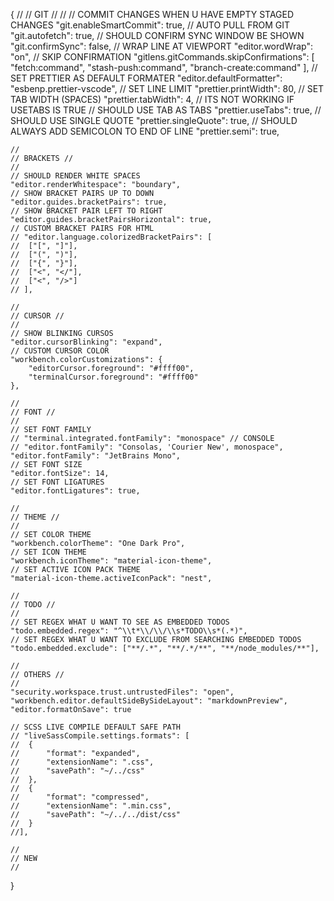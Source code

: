 {
//
// GIT //
//
// COMMIT CHANGES WHEN U HAVE EMPTY STAGED CHANGES
"git.enableSmartCommit": true,
// AUTO PULL FROM GIT
"git.autofetch": true,
// SHOULD CONFIRM SYNC WINDOW BE SHOWN
"git.confirmSync": false,
// WRAP LINE AT VIEWPORT
"editor.wordWrap": "on",
// SKIP CONFIRMATION
"gitlens.gitCommands.skipConfirmations": [
"fetch:command",
"stash-push:command",
"branch-create:command"
],
// SET PRETTIER AS DEFAULT FORMATER
"editor.defaultFormatter": "esbenp.prettier-vscode",
// SET LINE LIMIT
"prettier.printWidth": 80,
// SET TAB WIDTH (SPACES)
"prettier.tabWidth": 4, // ITS NOT WORKING IF USETABS IS TRUE
// SHOULD USE TAB AS TABS
"prettier.useTabs": true,
// SHOULD USE SINGLE QUOTE
"prettier.singleQuote": true,
// SHOULD ALWAYS ADD SEMICOLON TO END OF LINE
"prettier.semi": true,

    //
    // BRACKETS //
    //
    // SHOULD RENDER WHITE SPACES
    "editor.renderWhitespace": "boundary",
    // SHOW BRACKET PAIRS UP TO DOWN
    "editor.guides.bracketPairs": true,
    // SHOW BRACKET PAIR LEFT TO RIGHT
    "editor.guides.bracketPairsHorizontal": true,
    // CUSTOM BRACKET PAIRS FOR HTML
    // "editor.language.colorizedBracketPairs": [
    // 	["[", "]"],
    // 	["(", ")"],
    // 	["{", "}"],
    // 	["<", "</"],
    // 	["<", "/>"]
    // ],

    //
    // CURSOR //
    //
    // SHOW BLINKING CURSOS
    "editor.cursorBlinking": "expand",
    // CUSTOM CURSOR COLOR
    "workbench.colorCustomizations": {
    	"editorCursor.foreground": "#ffff00",
    	"terminalCursor.foreground": "#ffff00"
    },

    //
    // FONT //
    //
    // SET FONT FAMILY
    // "terminal.integrated.fontFamily": "monospace" // CONSOLE
    // "editor.fontFamily": "Consolas, 'Courier New', monospace",
    "editor.fontFamily": "JetBrains Mono",
    // SET FONT SIZE
    "editor.fontSize": 14,
    // SET FONT LIGATURES
    "editor.fontLigatures": true,

    //
    // THEME //
    //
    // SET COLOR THEME
    "workbench.colorTheme": "One Dark Pro",
    // SET ICON THEME
    "workbench.iconTheme": "material-icon-theme",
    // SET ACTIVE ICON PACK THEME
    "material-icon-theme.activeIconPack": "nest",

    //
    // TODO //
    //
    // SET REGEX WHAT U WANT TO SEE AS EMBEDDED TODOS
    "todo.embedded.regex": "^\\t*\\/\\/\\s*TODO\\s*(.*)",
    // SET REGEX WHAT U WANT TO EXCLUDE FROM SEARCHING EMBEDDED TODOS
    "todo.embedded.exclude": ["**/.*", "**/.*/**", "**/node_modules/**"],

    //
    // OTHERS //
    //
    "security.workspace.trust.untrustedFiles": "open",
    "workbench.editor.defaultSideBySideLayout": "markdownPreview",
    "editor.formatOnSave": true

    // SCSS LIVE COMPILE DEFAULT SAFE PATH
    // "liveSassCompile.settings.formats": [
    //	{
    //		"format": "expanded",
    //		"extensionName": ".css",
    //		"savePath": "~/../css"
    //	},
    //	{
    //		"format": "compressed",
    //		"extensionName": ".min.css",
    //		"savePath": "~/../../dist/css"
    //	}
    //],

    //
    // NEW
    //

}
